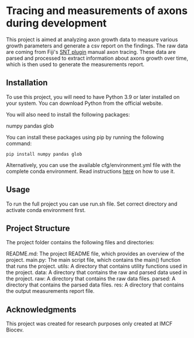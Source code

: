 # Tracing and measurements of axons during development
This project is aimed at analyzing axon growth data to measure various growth parameters and generate a csv report on the findings. The raw data are coming from Fiji's [SNT plugin](https://imagej.net/plugins/snt/) manual axon tracing. These data are parsed and processed to extract information about axons growth over time, which is then used to generate the measurements report.

## Installation
To use this project, you will need to have Python 3.9 or later installed on your system. You can download Python from the official website.

You will also need to install the following packages:

numpy
pandas
glob

You can install these packages using pip by running the following command:
```
pip install numpy pandas glob
```
Alternatively, you can use the available cfg/environment.yml file with the complete conda environment. Read instructions [here](https://conda.io/projects/conda/en/latest/user-guide/tasks/manage-environments.html#creating-an-environment-from-an-environment-yml-file) on how to use it.
## Usage
To run the full project you can use run.sh file. Set correct directory and activate conda environment first.

## Project Structure
The project folder contains the following files and directories:

README.md: The project README file, which provides an overview of the project.
main.py: The main script file, which contains the main() function that runs the project.
utils: A directory that contains utility functions used in the project.
data: A directory that contains the raw and parsed data used in the project.
raw: A directory that contains the raw data files.
parsed: A directory that contains the parsed data files.
res: A directory that contains the output measurements report file.

## Acknowledgments
This project was created for research purposes only created at IMCF Biocev.